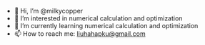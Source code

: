 - 👋 Hi, I’m @milkycopper
- 👀 I’m interested in numerical calculation and optimization
- 🌱 I’m currently learning numerical calculation and optimization
- 📫 How to reach me: liuhahapku@gmail.com

<!---
milkycopper/milkycopper is a ✨ special ✨ repository because its `README.md` (this file) appears on your GitHub profile.
You can click the Preview link to take a look at your changes.
--->
